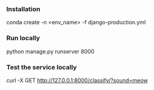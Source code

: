 ### Installation

conda create -n <env_name> -f django-production.yml

### Run locally
python manage.py runserver 8000

### Test the service locally
curl -X GET http://127.0.0.1:8000/classify/?sound=meow
